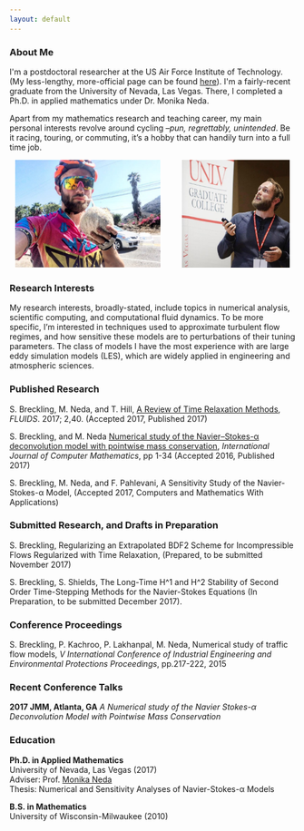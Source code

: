 ```yaml
---
layout: default
---
```


### [](#header-3)About Me
I'm a postdoctoral researcher at the US Air Force Institute of Technology. (My less-lengthy, more-official page can be found [here](https://www.afit.edu/BIOS/bio.cfm?facID=398)). I'm a fairly-recent graduate from the University of Nevada, Las Vegas. There, I completed a Ph.D. in applied mathematics under Dr. Monika Neda. 

Apart from my mathematics research and teaching career, my main personal interests revolve around cycling *–pun, regrettably, unintended*. Be it racing, touring, or commuting, it’s a hobby that can handily turn into a full time job.

<center>
<img src="images/bikes.jpg" height="190px"> <span style="display:inline-block; width: 30px;"></span> <img src="images/math.jpg" height="190px">
</center>


### [](#header-3)Research Interests
My research interests, broadly-stated, include topics in numerical analysis, scientific computing, and computational fluid dynamics. To be more specific, I’m interested in techniques used to approximate turbulent flow regimes, and how sensitive these models are to perturbations of their tuning parameters. The class of models I have the most experience with are large eddy simulation models (LES), which are widely applied in engineering and atmospheric sciences.


### [](#header-3)Published Research
S. Breckling, M. Neda, and T. Hill, [A Review of Time Relaxation Methods](http://www.mdpi.com/2311-5521/2/3/40/pdf), *FLUIDS*. 2017; 2,40. (Accepted 2017, Published 2017)

S. Breckling, and M. Neda [Numerical study of the Navier–Stokes-α deconvolution model with pointwise mass conservation](http://www.tandfonline.com/doi/full/10.1080/00207160.2017.1329532), *International Journal of Computer Mathematics*, pp 1-34 (Accepted 2016, Published 2017)

S. Breckling, M. Neda, and F. Pahlevani, A Sensitivity Study of the Navier-Stokes-α Model, (Accepted 2017, Computers and Mathematics With Applications)

### [](#header-3)Submitted Research, and Drafts in Preparation
S. Breckling, Regularizing an Extrapolated BDF2 Scheme for Incompressible Flows Regularized with Time Relaxation, (Prepared, to be submitted November 2017)

S. Breckling, S. Shields, The Long-Time H^1 and H^2 Stability of Second Order Time-Stepping Methods for the Navier-Stokes Equations (In Preparation, to be submitted December 2017).

### [](#header-4)Conference Proceedings
S. Breckling, P. Kachroo, P. Lakhanpal, M. Neda, Numerical study of traffic flow models, *V International Conference of Industrial Engineering and Environmental Protections Proceedings*, pp.217-222, 2015

### [](#header-3)Recent Conference Talks
**2017 JMM, Atlanta, GA** *A Numerical study of the Navier Stokes-α Deconvolution Model with Pointwise Mass Conservation*

### [](#header-3)Education
**Ph.D. in Applied Mathematics** <br> 
University of Nevada, Las Vegas (2017) <br>
Adviser: Prof. [Monika Neda](https://faculty.unlv.edu/neda/) <br>
Thesis: Numerical and Sensitivity Analyses of Navier-Stokes-α Models 

**B.S. in Mathematics**<br>
University of Wisconsin-Milwaukee (2010)

